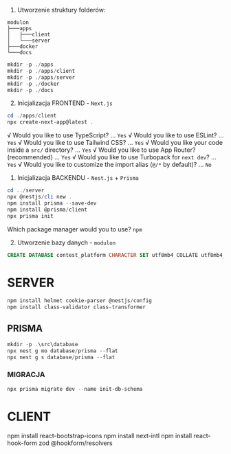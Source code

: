 

1. Utworzenie struktury folderów:
```
modulon
├───apps
│   ├───client
│   └───server
├───docker
└───docs
```

```powershell
mkdir -p ./apps
mkdir -p ./apps/client
mkdir -p ./apps/server
mkdir -p ./docker
mkdir -p ./docs
```

2. Inicjalizacja FRONTEND - `Next.js`
```powershell
cd ./apps/client
npx create-next-app@latest .
```
√ Would you like to use TypeScript? ...  `Yes`
√ Would you like to use ESLint? ...  `Yes`
√ Would you like to use Tailwind CSS? ...  `Yes`
√ Would you like your code inside a `src/` directory? ...  `Yes`
√ Would you like to use App Router? (recommended) ...  `Yes`
√ Would you like to use Turbopack for `next dev`? ...  `Yes`
√ Would you like to customize the import alias (`@/*` by default)? ... `No`


1. Inicjalizacja BACKENDU - `Nest.js` + `Prisma`
```powershell
cd ../server
npx @nestjs/cli new .
npm install prisma --save-dev
npm install @prisma/client
npx prisma init

```
Which package manager would you to use? `npm`

2. Utworzenie bazy danych - `modulon`
```sql
CREATE DATABASE contest_platform CHARACTER SET utf8mb4 COLLATE utf8mb4_unicode_ci;
```


# SERVER
```powershell
npm install helmet cookie-parser @nestjs/config
npm install class-validator class-transformer
```

## PRISMA
```powershell
mkdir -p .\src\database
npx nest g mo database/prisma --flat
npx nest g s database/prisma --flat
```

### MIGRACJA
```powershell
npx prisma migrate dev --name init-db-schema
```



# CLIENT
npm install react-bootstrap-icons
npm install next-intl
npm install react-hook-form zod @hookform/resolvers

